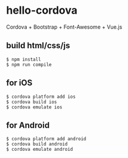 # hello-cordova

Cordova + Bootstrap + Font-Awesome + Vue.js

## build html/css/js

```
$ npm install
$ npm run compile
```

## for iOS

```
$ cordova platform add ios
$ cordova build ios
$ cordova emulate ios
```

## for Android

```
$ cordova platform add android
$ cordova build android
$ cordova emulate android
```
